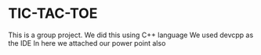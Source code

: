 # TIC-TAC-TOE
This is a group project. We did this using C++ language
We used devcpp as the IDE
In here we attached our power point also
